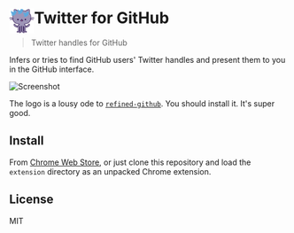 # <img src="extension/icon.png" width="45" align="left"> Twitter for GitHub

> Twitter handles for GitHub

Infers or tries to find GitHub users' Twitter handles and present them to you in the GitHub interface.

![Screenshot][screenshot]

The logo is a lousy ode to [`refined-github`][rg]. You should install it. It's super good.

## Install

From [Chrome Web Store][cws], or just clone this repository and load the `extension` directory as an unpacked Chrome extension.

## License

MIT

[screenshot]: https://github.com/bevacqua/twitter-for-github/blob/master/screenshot.png
[rg]: https://github.com/sindresorhus/refined-github
[cws]: https://chrome.google.com/webstore/detail/twitter-for-github/joalalcafnlmimkfkihjbdgmphgedojc
